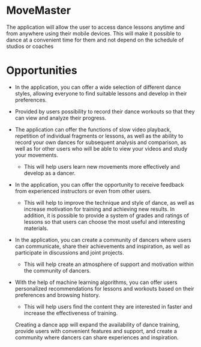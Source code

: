 # MoveMaster
The application will allow the user to access dance lessons anytime and from anywhere using their mobile devices. This will make it possible to dance at a convenient time for them and not depend on the schedule of studios or coaches
# Opportunities
- In the application, you can offer a wide selection of different dance styles, allowing everyone to find suitable lessons and develop in their preferences.
-  Provided by users possibility  to record their dance workouts so that they can view and analyze their progress.
- The application can offer the functions of slow video playback, repetition of individual fragments or lessons, as well as the ability to record your own dances for subsequent analysis and comparison, as well as for other users who will be able to view your videos and study your movements.
  - This will help users learn new movements more effectively and develop as a dancer.
- In the application, you can offer the opportunity to receive feedback from experienced instructors or even from other users.
  - This will help to improve the technique and style of dance, as well as increase motivation for training and achieving new results. In addition, it is possible to provide a system of grades and ratings of lessons so that users can choose the most useful and interesting materials.  
- In the application, you can create a community of dancers where users can communicate, share their achievements and inspiration, as well as participate in discussions and joint projects.
  - This will help create an atmosphere of support and motivation within the community of dancers.
- With the help of machine learning algorithms, you can offer users personalized recommendations for lessons and workouts based on their preferences and browsing history.
  - This will help users find the content they are interested in faster and increase the effectiveness of training.
    
  Creating a dance app will expand the availability of dance training, provide users with convenient features and support, and create a community where dancers can share experiences and inspiration.
